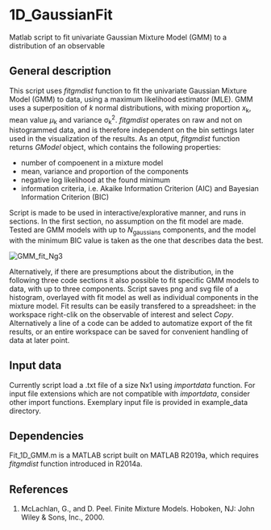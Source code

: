 # 1D_GaussianFit
Matlab script to fit univariate Gaussian Mixture Model (GMM) to a distribution of an observable


## General description
This script uses _fitgmdist_ function to fit the univariate Gaussian Mixture Model (GMM) to data, using a maximum likelihood estimator (MLE). 
GMM uses a superposition of _k_ normal distributions, with mixing proportion _x_<sub>k</sub>, mean value _µ_<sub>k</sub> and variance &sigma;<sub>k</sub><sup>2</sup>.
_fitgmdist_ operates on raw and not on histogrammed data, and is therefore independent on the bin settings later used in the visualization of the results.
As an otput, _fitgmdist_ function returns _GModel_ object, which contains the following properties:  
* number of compoenent in a mixture model
* mean, variance and proportion of the components
* negative log likelihood at the found minimum
* information criteria, i.e. Akaike Information Criterion (AIC) and Bayesian Information Criterion (BIC) 

Script is made to be used in interactive/explorative manner, and runs in sections. In the first section, no assumption on the fit model are made.
Tested are GMM models with up to _N_<sub>gaussians</sub> components, and the model with the minimum BIC value is taken as the one that describes data the best.


![GMM_fit_Ng3](https://github.com/mpopara/1D_GaussianFit/assets/40856779/b657a128-fc58-44bf-a596-5eb3e79ab9aa)


Alternatively, if there are presumptions about the distribution, in the following three code sections it also possible to fit specific GMM models to data, with up to three components. 
Script saves png and svg file of a histogram, overlayed with fit model as well as individual components in the mixture model.
Fit results can be easily transfered to a spreadsheet: in the workspace right-clik on the observable of interest and select _Copy_. Alternatively a line of a code can be added to automatize export of the fit results, 
or an entire workspace can be saved for convenient handling of data at later point.



## Input data

Currently script load a .txt file of a size Nx1 using _importdata_ function. For input file extensions which are not compatible with _importdata_, consider other import functions. 
Exemplary input file is provided in example_data directory.

## Dependencies

Fit_1D_GMM.m is a MATLAB script built on MATLAB R2019a, which requires _fitgmdist_ function introduced in R2014a.

## References

1. McLachlan, G., and D. Peel. Finite Mixture Models. Hoboken, NJ: John Wiley & Sons, Inc., 2000.
